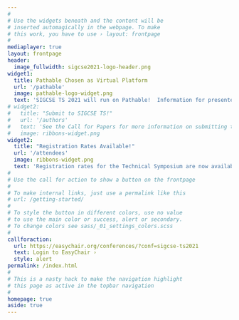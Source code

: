 ```yaml
---
#
# Use the widgets beneath and the content will be
# inserted automagically in the webpage. To make
# this work, you have to use › layout: frontpage
#
mediaplayer: true
layout: frontpage
header:
  image_fullwidth: sigcse2021-logo-header.png
widget1:
  title: Pathable Chosen as Virtual Platform
  url: '/pathable'
  image: pathable-logo-widget.png
  text: 'SIGCSE TS 2021 will run on Pathable!  Information for presenters is now available in the For Authors section!'
# widget2:
#   title: "Submit to SIGCSE TS!"
#   url: '/authors'
#   text: 'See the Call for Papers for more information on submitting to SIGCSE TS 2021!'
#   image: ribbons-widget.png
widget2:
  title: "Registration Rates Available!"
  url: '/attendees'
  image: ribbons-widget.png
  text: 'Registration rates for the Technical Symposium are now available!  Registration will open in early January 2021.'
#
# Use the call for action to show a button on the frontpage
#
# To make internal links, just use a permalink like this
# url: /getting-started/
#
# To style the button in different colors, use no value
# to use the main color or success, alert or secondary.
# To change colors see sass/_01_settings_colors.scss
#
callforaction:
  url: https://easychair.org/conferences/?conf=sigcse-ts2021
  text: Login to EasyChair ›
  style: alert
permalink: /index.html
#
# This is a nasty hack to make the navigation highlight
# this page as active in the topbar navigation
#
homepage: true
aside: true
---
```

<!--<div align="center"><iframe width="560" height="315" src="https://www.youtube.com/embed/BAoyHUvSt4M" frameborder="0" allow="accelerometer; autoplay; encrypted-media; gyroscope; picture-in-picture" allowfullscreen></iframe></div>-->